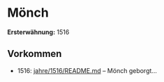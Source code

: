 # Mönch

**Ersterwähnung:** 1516

## Vorkommen
- 1516: [jahre/1516/README.md](../jahre/1516/README.md) – Mönch geborgt...
